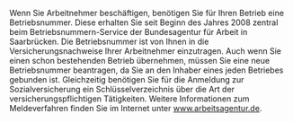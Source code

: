 Wenn Sie Arbeitnehmer beschäftigen, benötigen Sie für Ihren Betrieb eine Betriebsnummer. Diese erhalten Sie seit Beginn des Jahres 2008 zentral beim Betriebsnummern-Service der Bundesagentur für Arbeit in Saarbrücken. Die Betriebsnummer ist von Ihnen in die Versicherungsnachweise Ihrer Arbeitnehmer einzutragen.
Auch wenn Sie einen schon bestehenden Betrieb übernehmen, müssen Sie eine neue Betriebsnummer beantragen, da Sie an den Inhaber eines jeden Betriebes gebunden ist. Gleichzeitig benötigen Sie für die Anmeldung zur Sozialversicherung ein Schlüsselverzeichnis über die Art der versicherungspflichtigen Tätigkeiten.
Weitere Informationen zum Meldeverfahren finden Sie im Internet unter www.arbeitsagentur.de.
